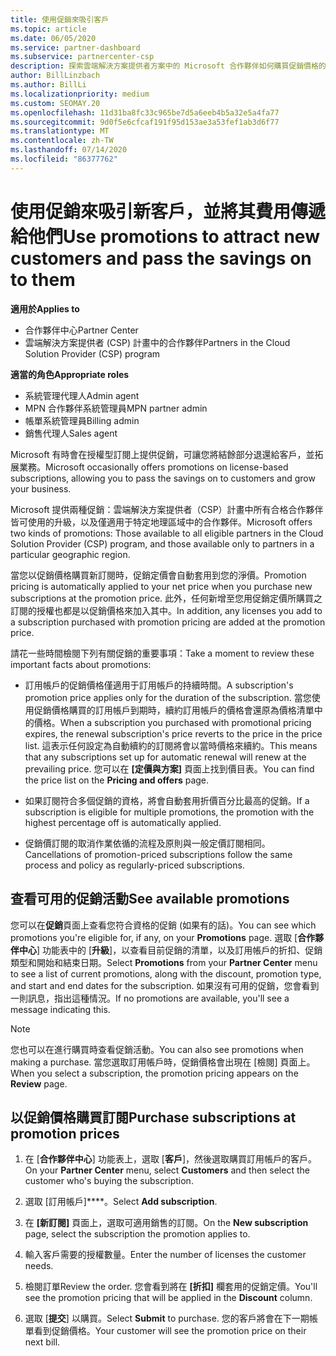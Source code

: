```yaml
---
title: 使用促銷來吸引客戶
ms.topic: article
ms.date: 06/05/2020
ms.service: partner-dashboard
ms.subservice: partnercenter-csp
description: 探索雲端解決方案提供者方案中的 Microsoft 合作夥伴如何購買促銷價格的訂閱，並將其費用提供給客戶。
author: BillLinzbach
ms.author: BillLi
ms.localizationpriority: medium
ms.custom: SEOMAY.20
ms.openlocfilehash: 11d31ba8fc33c965be7d5a6eeb4b5a32e5a4fa77
ms.sourcegitcommit: 9d0f5e6cfcaf191f95d153ae3a53fef1ab3d6f77
ms.translationtype: MT
ms.contentlocale: zh-TW
ms.lasthandoff: 07/14/2020
ms.locfileid: "86377762"
---
```

# <a name="use-promotions-to-attract-new-customers-and-pass-the-savings-on-to-them"></a><span data-ttu-id="75630-103">使用促銷來吸引新客戶，並將其費用傳遞給他們</span><span class="sxs-lookup"><span data-stu-id="75630-103">Use promotions to attract new customers and pass the savings on to them</span></span>

<span data-ttu-id="75630-104">**適用於**</span><span class="sxs-lookup"><span data-stu-id="75630-104">**Applies to**</span></span>

- <span data-ttu-id="75630-105">合作夥伴中心</span><span class="sxs-lookup"><span data-stu-id="75630-105">Partner Center</span></span>
- <span data-ttu-id="75630-106">雲端解決方案提供者 (CSP) 計畫中的合作夥伴</span><span class="sxs-lookup"><span data-stu-id="75630-106">Partners in the Cloud Solution Provider (CSP) program</span></span>

<span data-ttu-id="75630-107">**適當的角色**</span><span class="sxs-lookup"><span data-stu-id="75630-107">**Appropriate roles**</span></span>

- <span data-ttu-id="75630-108">系統管理代理人</span><span class="sxs-lookup"><span data-stu-id="75630-108">Admin agent</span></span>
- <span data-ttu-id="75630-109">MPN 合作夥伴系統管理員</span><span class="sxs-lookup"><span data-stu-id="75630-109">MPN partner admin</span></span>
- <span data-ttu-id="75630-110">帳單系統管理員</span><span class="sxs-lookup"><span data-stu-id="75630-110">Billing admin</span></span>
- <span data-ttu-id="75630-111">銷售代理人</span><span class="sxs-lookup"><span data-stu-id="75630-111">Sales agent</span></span>


<span data-ttu-id="75630-112">Microsoft 有時會在授權型訂閱上提供促銷，可讓您將結餘部分退還給客戶，並拓展業務。</span><span class="sxs-lookup"><span data-stu-id="75630-112">Microsoft occasionally offers promotions on license-based subscriptions, allowing you to pass the savings on to customers and grow your business.</span></span> 

<span data-ttu-id="75630-113">Microsoft 提供兩種促銷：雲端解決方案提供者（CSP）計畫中所有合格合作夥伴皆可使用的升級，以及僅適用于特定地理區域中的合作夥伴。</span><span class="sxs-lookup"><span data-stu-id="75630-113">Microsoft offers two kinds of promotions: Those available to all eligible partners in the Cloud Solution Provider (CSP) program, and those available only to partners in a particular geographic region.</span></span>

<span data-ttu-id="75630-114">當您以促銷價格購買新訂閱時，促銷定價會自動套用到您的淨價。</span><span class="sxs-lookup"><span data-stu-id="75630-114">Promotion pricing is automatically applied to your net price when you purchase new subscriptions at the promotion price.</span></span> <span data-ttu-id="75630-115">此外，任何新增至您用促銷定價所購買之訂閱的授權也都是以促銷價格來加入其中。</span><span class="sxs-lookup"><span data-stu-id="75630-115">In addition, any licenses you add to a subscription purchased with promotion pricing are added at the promotion price.</span></span> 

<span data-ttu-id="75630-116">請花一些時間檢閱下列有關促銷的重要事項：</span><span class="sxs-lookup"><span data-stu-id="75630-116">Take a moment to review these important facts about promotions:</span></span>

- <span data-ttu-id="75630-117">訂用帳戶的促銷價格僅適用于訂用帳戶的持續時間。</span><span class="sxs-lookup"><span data-stu-id="75630-117">A subscription's promotion price applies only for the duration of the subscription.</span></span> <span data-ttu-id="75630-118">當您使用促銷價格購買的訂用帳戶到期時，續約訂用帳戶的價格會還原為價格清單中的價格。</span><span class="sxs-lookup"><span data-stu-id="75630-118">When a subscription you purchased with promotional pricing expires, the renewal subscription's price reverts to the price in the price list.</span></span> <span data-ttu-id="75630-119">這表示任何設定為自動續約的訂閱將會以當時價格來續約。</span><span class="sxs-lookup"><span data-stu-id="75630-119">This means that any subscriptions set up for automatic renewal will renew at the prevailing price.</span></span> <span data-ttu-id="75630-120">您可以在 **\[定價與方案\]** 頁面上找到價目表。</span><span class="sxs-lookup"><span data-stu-id="75630-120">You can find the price list on the **Pricing and offers** page.</span></span>

- <span data-ttu-id="75630-121">如果訂閱符合多個促銷的資格，將會自動套用折價百分比最高的促銷。</span><span class="sxs-lookup"><span data-stu-id="75630-121">If a subscription is eligible for multiple promotions, the promotion with the highest percentage off is automatically applied.</span></span>

- <span data-ttu-id="75630-122">促銷價訂閱的取消作業依循的流程及原則與一般定價訂閱相同。</span><span class="sxs-lookup"><span data-stu-id="75630-122">Cancellations of promotion-priced subscriptions follow the same process and policy as regularly-priced subscriptions.</span></span>

## <a name="see-available-promotions"></a><span data-ttu-id="75630-123">查看可用的促銷活動</span><span class="sxs-lookup"><span data-stu-id="75630-123">See available promotions</span></span>

<span data-ttu-id="75630-124">您可以在**促銷**頁面上查看您符合資格的促銷 (如果有的話)。</span><span class="sxs-lookup"><span data-stu-id="75630-124">You can see which promotions you're eligible for, if any, on your **Promotions** page.</span></span> <span data-ttu-id="75630-125">選取 [**合作夥伴中心**] 功能表中的 [**升級**]，以查看目前促銷的清單，以及訂用帳戶的折扣、促銷類型和開始和結束日期。</span><span class="sxs-lookup"><span data-stu-id="75630-125">Select **Promotions** from your **Partner Center** menu to see a list of current promotions, along with the discount, promotion type, and start and end dates for the subscription.</span></span> <span data-ttu-id="75630-126">如果沒有可用的促銷，您會看到一則訊息，指出這種情況。</span><span class="sxs-lookup"><span data-stu-id="75630-126">If no promotions are available, you'll see a message indicating this.</span></span> 

> [!NOTE]  
> <span data-ttu-id="75630-127">您也可以在進行購買時查看促銷活動。</span><span class="sxs-lookup"><span data-stu-id="75630-127">You can also see promotions when making a purchase.</span></span> <span data-ttu-id="75630-128">當您選取訂用帳戶時，促銷價格會出現在 [檢閱] 頁面上。</span><span class="sxs-lookup"><span data-stu-id="75630-128">When you select a subscription, the promotion pricing appears on the **Review** page.</span></span>

## <a name="purchase-subscriptions-at-promotion-prices"></a><span data-ttu-id="75630-129">以促銷價格購買訂閱</span><span class="sxs-lookup"><span data-stu-id="75630-129">Purchase subscriptions at promotion prices</span></span>

1. <span data-ttu-id="75630-130">在 [**合作夥伴中心**] 功能表上，選取 [**客戶**]，然後選取購買訂用帳戶的客戶。</span><span class="sxs-lookup"><span data-stu-id="75630-130">On your **Partner Center** menu, select **Customers** and then select the customer who's buying the subscription.</span></span> 

2. <span data-ttu-id="75630-131">選取 [訂用帳戶]\*\*\*\*。</span><span class="sxs-lookup"><span data-stu-id="75630-131">Select **Add subscription**.</span></span>

3. <span data-ttu-id="75630-132">在 **\[新訂閱\]** 頁面上，選取可適用銷售的訂閱。</span><span class="sxs-lookup"><span data-stu-id="75630-132">On the **New subscription** page, select the subscription the promotion applies to.</span></span>

4. <span data-ttu-id="75630-133">輸入客戶需要的授權數量。</span><span class="sxs-lookup"><span data-stu-id="75630-133">Enter the number of licenses the customer needs.</span></span> 

5. <span data-ttu-id="75630-134">檢閱訂單</span><span class="sxs-lookup"><span data-stu-id="75630-134">Review the order.</span></span> <span data-ttu-id="75630-135">您會看到將在 **\[折扣\]** 欄套用的促銷定價。</span><span class="sxs-lookup"><span data-stu-id="75630-135">You'll see the promotion pricing that will be applied in the **Discount** column.</span></span>  

6. <span data-ttu-id="75630-136">選取 [**提交**] 以購買。</span><span class="sxs-lookup"><span data-stu-id="75630-136">Select **Submit** to purchase.</span></span> <span data-ttu-id="75630-137">您的客戶將會在下一期帳單看到促銷價格。</span><span class="sxs-lookup"><span data-stu-id="75630-137">Your customer will see the promotion price on their next bill.</span></span>  


